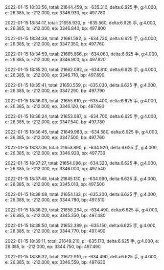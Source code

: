 2022-01-15 18:33:56, total: 21644.459, p: -635.310, delta:6.625 手, g:4.000, e: 26.385, b: -212.000, ep: 3346.930, bp: 497.780

2022-01-15 18:34:17, total: 21655.930, p: -635.560, delta:6.625 手, g:4.000, e: 26.385, b: -212.000, ep: 3346.840, bp: 497.800

2022-01-15 18:34:38, total: 21661.582, p: -634.730, delta:6.625 手, g:4.000, e: 26.385, b: -212.000, ep: 3347.350, bp: 497.760

2022-01-15 18:34:59, total: 21665.866, p: -634.060, delta:6.625 手, g:4.000, e: 26.385, b: -212.000, ep: 3346.900, bp: 497.620

2022-01-15 18:35:20, total: 21662.092, p: -634.810, delta:6.625 手, g:4.000, e: 26.385, b: -212.000, ep: 3346.710, bp: 497.690

2022-01-15 18:35:41, total: 21650.559, p: -635.030, delta:6.625 手, g:4.000, e: 26.385, b: -212.000, ep: 3347.290, bp: 497.790

2022-01-15 18:36:03, total: 21655.610, p: -635.400, delta:6.625 手, g:4.000, e: 26.385, b: -212.000, ep: 3346.120, bp: 497.690

2022-01-15 18:36:24, total: 21653.087, p: -634.700, delta:6.625 手, g:4.000, e: 26.385, b: -212.000, ep: 3347.540, bp: 497.780

2022-01-15 18:36:45, total: 21649.983, p: -634.580, delta:6.625 手, g:4.000, e: 26.385, b: -212.000, ep: 3347.500, bp: 497.760

2022-01-15 18:37:06, total: 21653.890, p: -634.920, delta:6.625 手, g:4.000, e: 26.385, b: -212.000, ep: 3346.920, bp: 497.730

2022-01-15 18:37:27, total: 21654.086, p: -634.320, delta:6.625 手, g:4.000, e: 26.385, b: -212.000, ep: 3346.000, bp: 497.540

2022-01-15 18:37:48, total: 21645.130, p: -634.990, delta:6.625 手, g:4.000, e: 26.385, b: -212.000, ep: 3345.010, bp: 497.500

2022-01-15 18:38:08, total: 21654.133, p: -635.300, delta:6.625 手, g:4.000, e: 26.385, b: -212.000, ep: 3344.780, bp: 497.510

2022-01-15 18:38:29, total: 21658.264, p: -634.490, delta:6.625 手, g:4.000, e: 26.385, b: -212.000, ep: 3345.350, bp: 497.480

2022-01-15 18:38:50, total: 21652.389, p: -635.150, delta:6.625 手, g:4.000, e: 26.385, b: -212.000, ep: 3344.770, bp: 497.490

2022-01-15 18:39:11, total: 21649.210, p: -635.170, delta:6.625 手, g:4.000, e: 26.385, b: -212.000, ep: 3344.750, bp: 497.490

2022-01-15 18:39:32, total: 21672.910, p: -634.490, delta:6.625 手, g:4.000, e: 26.385, b: -212.000, ep: 3346.550, bp: 497.630